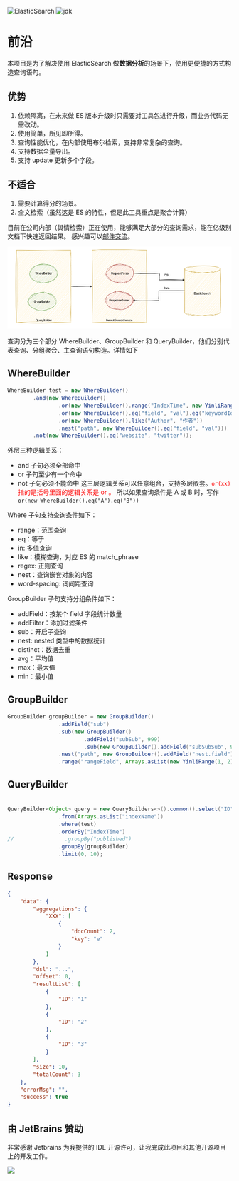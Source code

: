 ![ElasticSearch](https://img.shields.io/badge/ElasticSearch-7.15.1-blue)  ![jdk](https://img.shields.io/badge/jdk-8-blue)

# 前沿

本项目是为了解决使用 ElasticSearch 做**数据分析**的场景下，使用更便捷的方式构造查询语句。


## 优势

1. 依赖隔离，在未来做 ES 版本升级时只需要对工具包进行升级，而业务代码无需改动。
2. 使用简单，所见即所得。
3. 查询性能优化，在内部使用布尔检索，支持非常复杂的查询。
4. 支持数据全量导出。
5. 支持 update 更新多个字段。

## 不适合
1. 需要计算得分的场景。
2. 全文检索（虽然这是 ES 的特性，但是此工具重点是聚合计算）


目前在公司内部（舆情检索）正在使用，能够满足大部分的查询需求，能在亿级别文档下快速返回结果。
感兴趣可以[邮件交流](mailto:ahianzhang@gmail.com)。

![core.png](.github/assets/img/core.png)

查询分为三个部分 WhereBuilder、GroupBuilder 和 QueryBuilder，他们分别代表查询、分组聚合、主查询语句构造。详情如下

## WhereBuilder
```java
WhereBuilder test = new WhereBuilder()
        .and(new WhereBuilder()
                .or(new WhereBuilder().range("IndexTime", new YinliRange("2024-03-08 18:01:00", "2024-03-08 18:01:00")))
                .or(new WhereBuilder().eq("field", "val").eq("keywordId", "4109"))
                .or(new WhereBuilder().like("Author", "作者"))
                .nest("path", new WhereBuilder().eq("field", "val")))
        .not(new WhereBuilder().eq("website", "twitter"));
```
外层三种逻辑关系：
- and 子句必须全部命中
- or 子句至少有一个命中
- not 子句必须不能命中
这三层逻辑关系可以任意组合，支持多层嵌套。<html><font color=red>``or(xx)`` 指的是括号里面的逻辑关系是 or 。</font></html> 所以如果查询条件是 A 或 B 时，写作 ``or(new WhereBuilder().eq("A").eq("B"))``

Where 子句支持查询条件如下：

- range：范围查询
- eq：等于
- in: 多值查询
- like：模糊查询，对应 ES 的 match_phrase
- regex: 正则查询
- nest：查询嵌套对象的内容
- word-spacing: 词间距查询

GroupBuilder 子句支持分组条件如下：

- addField：按某个 field 字段统计数量
- addFilter：添加过滤条件
- sub：开启子查询
- nest: nested 类型中的数据统计
- distinct：数据去重
- avg：平均值
- max：最大值
- min：最小值

## GroupBuilder

```java
GroupBuilder groupBuilder = new GroupBuilder()
                .addField("sub")
                .sub(new GroupBuilder()
                        .addField("subSub", 999)
                        .sub(new GroupBuilder().addField("subSubSub", 999)))
                .nest("path", new GroupBuilder().addField("nest.field").addField("nest.field2").sub(new GroupBuilder().addField("nestSub")))
                .range("rangeField", Arrays.asList(new YinliRange(1, 2), new YinliRange(2, 3)));
```

## QueryBuilder

```java

QueryBuilder<Object> query = new QueryBuilders<>().common().select("ID")
                .from(Arrays.asList("indexName"))
                .where(test)
                .orderBy("IndexTime")
//                .groupBy("published")
                .groupBy(groupBuilder)
                .limit(0, 10);
```
## Response

```json
{
    "data": {
        "aggregations": {
            "XXX": [
                {
                    "docCount": 2,
                    "key": "e"
                }
            ]
        },
        "dsl": "...",
        "offset": 0,
        "resultList": [
            {
                "ID": "1"
            },
            {
                "ID": "2"
            },
            {
                "ID": "3"
            }
        ],
        "size": 10,
        "totalCount": 3
    },
    "errorMsg": "",
    "success": true
}
```

## 由 JetBrains 赞助

非常感谢 Jetbrains 为我提供的 IDE 开源许可，让我完成此项目和其他开源项目上的开发工作。

[![](https://resources.jetbrains.com/storage/products/company/brand/logos/jb_beam.svg)](https://www.jetbrains.com/?from=https://github.com/overtrue)

